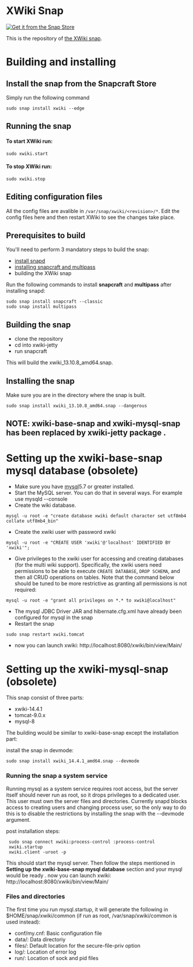 # XWiki Snap

[![Get it from the Snap Store](https://snapcraft.io/static/images/badges/en/snap-store-black.svg)](https://snapcraft.io/xwiki)

This is the repository of [the XWiki snap](https://snapcraft.io/xwiki).

# Building and installing

## Install the snap from the Snapcraft Store

Simply run the following command
```
sudo snap install xwiki --edge
```

## Running the snap

#### To start XWiki run:
```
sudo xwiki.start
```

#### To stop XWiki run:
```
sudo xwiki.stop
```

## Editing configuration files 

All the config files are avalible in ` /var/snap/xwiki/<revision>/* `. Edit the config files here and then restart XWiki to see the changes take place.

## Prerequisites to build
 
You'll need to perform 3 mandatory steps to build the snap:
* [install snapd](https://snapcraft.io/docs/installing-snapd)
* [installing snapcraft and multipass](https://snapcraft.io/docs/snapcraft-overview)
* building the XWiki snap

Run the following commands to install **snapcraft** and **multipass** after installing snapd:
```
sudo snap install snapcraft --classic
sudo snap install multipass
```

## Building the snap

* clone the repository
* cd into xwiki-jetty
* run snapcraft

This will build the xwiki_13.10.8_amd64.snap.

## Installing the snap 

Make sure you are in the directory where the snap is built.
```
sudo snap install xwiki_13.10.8_amd64.snap --dangerous
```

## NOTE: xwiki-base-snap and xwiki-mysql-snap has been replaced by xwiki-jetty package .

# Setting up the xwiki-base-snap mysql database **(obsolete)**

* Make sure you have [mysql](https://dev.mysql.com/doc/refman/8.0/en/installing.html)5.7 or greater installed.
* Start the MySQL server. You can do that in several ways. For example use mysqld --console
* Create the wiki database.
```
mysql -u root -e "create database xwiki default character set utf8mb4 collate utf8mb4_bin"
```
* Create the xwiki user with password xwiki
```
mysql -u root -e "CREATE USER 'xwiki'@'localhost' IDENTIFIED BY 'xwiki'";
```
* Give privileges to the xwiki user for accessing and creating databases (for the multi wiki support). Specifically, the xwiki users need permissions to be able to execute `CREATE DATABASE`, `DROP SCHEMA`, and then all CRUD operations on tables. Note that the command below should be tuned to be more restrictive as granting all permissions is not required:
```
mysql -u root -e "grant all privileges on *.* to xwiki@localhost"
```
* The mysql JDBC Driver JAR and hibernate.cfg.xml have already been configured for mysql in the snap
* Restart the snap 
```
sudo snap restart xwiki.tomcat
```
* now you can launch xwiki: http://localhost:8080/xwiki/bin/view/Main/ 

# Setting up the xwiki-mysql-snap **(obsolete)**

This snap consist of three parts:
* xwiki-14.4.1
* tomcat-9.0.x
* mysql-8

The building would be similar to xwiki-base-snap except the installation part:

install the snap in devmode:
``` 
sudo snap install xwiki_14.4.1_amd64.snap --devmode
```
### Running the snap a system service 
Running mysql as a system service requires root access, but the server itself should never run as root, so it drops privileges to a dedicated user. This user must own the server files and directories. Currently snapd blocks access to creating users and changing process user, so the only way to do this is to disable the restrictions by installing the snap with the --devmode argument.

post installation steps:
```
 sudo snap connect xwiki:process-control :process-control
 xwiki.startup
 xwiki.client -uroot -p
```

This should start the mysql server. Then follow the steps mentioned in **Setting up the xwiki-base-snap mysql database** section and your mysql would be ready .
now you can launch xwiki: http://localhost:8080/xwiki/bin/view/Main/

### Files and directories 
The first time you run mysql.startup, it will generate the following in $HOME/snap/xwiki/common (if run as root, /var/snap/xwiki/common is used instead):
- conf/my.cnf: Basic configuration file
- data/: Data directoriy
- files/: Default location for the secure-file-priv option
- log/: Location of error log
- run/: Location of sock and pid files




 
